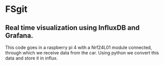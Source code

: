 # FSgit

## Real time visualization using InfluxDB and Grafana.

This code goes in a raspberry pi 4 with a Nrf24L01 module connected, through which we receive data from the car.
Using python we convert this data and store it in influx.
